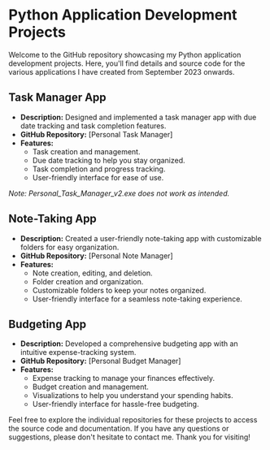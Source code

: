 # Python Application Development Projects

Welcome to the GitHub repository showcasing my Python application development projects. Here, you'll find details and source code for the various applications I have created from September 2023 onwards.

## Task Manager App
- **Description:** Designed and implemented a task manager app with due date tracking and task completion features.
- **GitHub Repository:** [Personal Task Manager]
- **Features:**
  - Task creation and management.
  - Due date tracking to help you stay organized.
  - Task completion and progress tracking.
  - User-friendly interface for ease of use.
  
_Note: Personal_Task_Manager_v2.exe does not work as intended._

## Note-Taking App
- **Description:** Created a user-friendly note-taking app with customizable folders for easy organization.
- **GitHub Repository:** [Personal Note Manager]
- **Features:**
  - Note creation, editing, and deletion.
  - Folder creation and organization.
  - Customizable folders to keep your notes organized.
  - User-friendly interface for a seamless note-taking experience.

## Budgeting App
- **Description:** Developed a comprehensive budgeting app with an intuitive expense-tracking system.
- **GitHub Repository:** [Personal Budget Manager]
- **Features:**
  - Expense tracking to manage your finances effectively.
  - Budget creation and management.
  - Visualizations to help you understand your spending habits.
  - User-friendly interface for hassle-free budgeting.

Feel free to explore the individual repositories for these projects to access the source code and documentation. If you have any questions or suggestions, please don't hesitate to contact me. Thank you for visiting!

